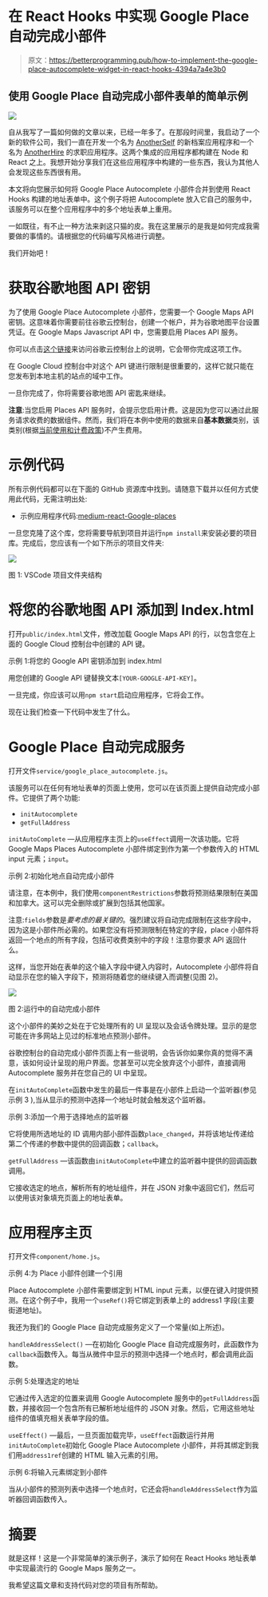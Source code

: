 # 在 React Hooks 中实现 Google Place 自动完成小部件

> 原文：<https://betterprogramming.pub/how-to-implement-the-google-place-autocomplete-widget-in-react-hooks-4394a7a4e3b0>

## 使用 Google Place 自动完成小部件表单的简单示例

![](img/c44d0f850931e055e88415e6188a3d7b.png)

自从我写了一篇如何做的文章以来，已经一年多了。在那段时间里，我启动了一个新的软件公司，我们一直在开发一个名为 [AnotherSelf](https://anotherself.com) 的新档案应用程序和一个名为 [AnotherHire](https://anotherhire.com) 的求职应用程序。这两个集成的应用程序都构建在 Node 和 React 之上。我想开始分享我们在这些应用程序中构建的一些东西，我认为其他人会发现这些东西很有用。

本文将向您展示如何将 Google Place Autocomplete 小部件合并到使用 React Hooks 构建的地址表单中。这个例子将把 Autocomplete 放入它自己的服务中，该服务可以在整个应用程序中的多个地址表单上重用。

一如既往，有不止一种方法来剥这只猫的皮。我在这里展示的是我是如何完成我需要做的事情的。请根据您的代码编写风格进行调整。

我们开始吧！

# 获取谷歌地图 API 密钥

为了使用 Google Place Autocomplete 小部件，您需要一个 Google Maps API 密钥。这意味着你需要前往谷歌云控制台，创建一个帐户，并为谷歌地图平台设置凭证。在 Google Maps Javascript API 中，您需要启用 Places API 服务。

你可以点击[这个链接](https://developers.google.com/maps/documentation/javascript/places-autocomplete)来访问谷歌云控制台上的说明，它会带你完成这项工作。

在 Google Cloud 控制台中对这个 API 键进行限制是很重要的，这样它就只能在您发布到本地主机的站点的域中工作。

一旦你完成了，你将需要谷歌地图 API 密匙来继续。

**注意**:当您启用 Places API 服务时，会提示您启用计费。这是因为您可以通过此服务请求收费的数据组件。然而，我们将在本例中使用的数据来自**基本数据**类别，该类别(根据[当前使用和计费政策](https://developers.google.com/maps/documentation/places/web-service/usage-and-billing))不产生费用。

# 示例代码

所有示例代码都可以在下面的 GitHub 资源库中找到。请随意下载并以任何方式使用此代码，无需注明出处:

*   示例应用程序代码:[medium-react-Google-places](https://github.com/crmcmullen/medium-react-google-places)

一旦您克隆了这个库，您将需要导航到项目并运行`npm install`来安装必要的项目库。完成后，您应该有一个如下所示的项目文件夹:

![](img/0130e3cc60001ac585706d59161cb334.png)

图 1: VSCode 项目文件夹结构

# 将您的谷歌地图 API 添加到 Index.html

打开`public/index.html`文件，修改加载 Google Maps API 的行，以包含您在上面的 Google Cloud 控制台中创建的 API 键。

示例 1:将您的 Google API 密钥添加到 index.html

用您创建的 Google API 键替换文本`[YOUR-GOOGLE-API-KEY]`。

一旦完成，你应该可以用`npm start`启动应用程序，它将会工作。

现在让我们检查一下代码中发生了什么。

# Google Place 自动完成服务

打开文件`service/google_place_autocomplete.js`。

该服务可以在任何有地址表单的页面上使用，您可以在该页面上提供自动完成小部件。它提供了两个功能:

*   `initAutocomplete`
*   `getFullAddress`

`initAutoComplete` —从应用程序主页上的`useEffect`调用一次该功能。它将 Google Maps Places Autocomplete 小部件绑定到作为第一个参数传入的 HTML input 元素；`input`。

示例 2:初始化地点自动完成小部件

请注意，在本例中，我们使用`componentRestrictions`参数将预测结果限制在美国和加拿大。这可以完全删除或扩展到包括其他国家。

注意:`fields`参数是*要考虑的最关键的*。强烈建议将自动完成限制在这些字段中，因为这是小部件所必需的。如果您没有将预测限制在特定的字段，place 小部件将返回一个地点的所有字段，包括可收费类别中的字段！注意你要求 API 返回什么。

这样，当您开始在表单的这个输入字段中键入内容时，Autocomplete 小部件将自动显示在您的输入字段下，预测将随着您的继续键入而调整(见图 2)。

![](img/e5aaf745727e2bec396b2682f3443d10.png)

图 2:运行中的自动完成小部件

这个小部件的美妙之处在于它处理所有的 UI 呈现以及会话令牌处理。显示的是您可能在许多网站上见过的标准地点预测小部件。

谷歌控制台的自动完成小部件页面上有一些说明，会告诉你如果你真的觉得不满意，该如何设计呈现的用户界面。您甚至可以完全放弃这个小部件，直接调用 Autocomplete 服务并在您自己的 UI 中呈现。

在`initAutoComplete`函数中发生的最后一件事是在小部件上启动一个监听器(参见示例 3 ),当从显示的预测中选择一个地址时就会触发这个监听器。

示例 3:添加一个用于选择地点的监听器

它将使用所选地址的 ID 调用内部小部件函数`place_changed`，并将该地址传递给第二个传递的参数中提供的回调函数；`callback`。

`getFullAddress` —该函数由`initAutoComplete`中建立的监听器中提供的回调函数调用。

它接收选定的地点，解析所有的地址组件，并在 JSON 对象中返回它们，然后可以使用该对象填充页面上的地址表单。

# 应用程序主页

打开文件`component/home.js`。

示例 4:为 Place 小部件创建一个引用

Place Autocomplete 小部件需要绑定到 HTML input 元素，以便在键入时提供预测。在这个例子中，我用一个`useRef()`将它绑定到表单上的 address1 字段(主要街道地址)。

我还为我们的 Google Place 自动完成服务定义了一个常量(如上所述)。

`handleAddressSelect()` —在初始化 Google Place 自动完成服务时，此函数作为`callback`函数传入。每当从微件中显示的预测中选择一个地点时，都会调用此函数。

示例 5:处理选定的地址

它通过传入选定的位置来调用 Google Autocomplete 服务中的`getFullAddress`函数，并接收回一个包含所有已解析地址组件的 JSON 对象。然后，它用这些地址组件的值填充相关表单字段的值。

`useEffect()` —最后，一旦页面加载完毕，`useEffect`函数运行并用`initAutoComplete`初始化 Google Place Autocomplete 小部件，并将其绑定到我们用`address1ref`创建的 HTML 输入元素的引用。

示例 6:将输入元素绑定到小部件

当从小部件的预测列表中选择一个地点时，它还会将`handleAddressSelect`作为监听器回调函数传入。

# 摘要

就是这样！这是一个非常简单的演示例子，演示了如何在 React Hooks 地址表单中实现最流行的 Google Maps 服务之一。

我希望这篇文章和支持代码对您的项目有所帮助。